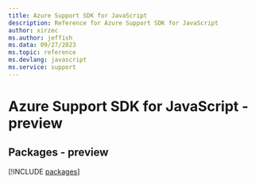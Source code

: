 ```yaml
---
title: Azure Support SDK for JavaScript
description: Reference for Azure Support SDK for JavaScript
author: xirzec
ms.author: jeffish
ms.data: 09/27/2023
ms.topic: reference
ms.devlang: javascript
ms.service: support
---
```

# Azure Support SDK for JavaScript - preview
## Packages - preview
[!INCLUDE [packages](support-index.md)]